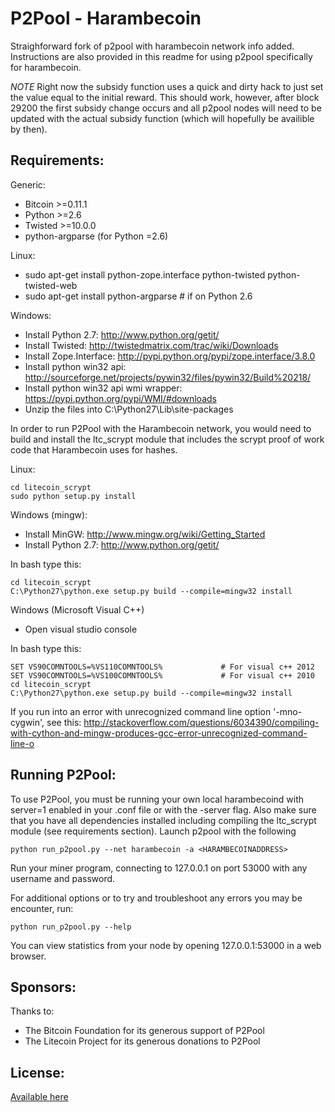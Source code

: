 P2Pool - Harambecoin
=========================
Straighforward fork of p2pool with harambecoin network info added. Instructions
are also provided in this readme for using p2pool specifically for harambecoin.

*NOTE*
Right now the subsidy function uses a quick and dirty hack to just set the 
value equal to the initial reward. This should work, however, after block
29200 the first subsidy change occurs and all p2pool nodes will need to be 
updated with the actual subsidy function (which will hopefully be availible by
then).

Requirements:
-------------------------
Generic:
* Bitcoin >=0.11.1
* Python >=2.6
* Twisted >=10.0.0
* python-argparse (for Python =2.6)

Linux:
* sudo apt-get install python-zope.interface python-twisted python-twisted-web
* sudo apt-get install python-argparse # if on Python 2.6

Windows:
* Install Python 2.7: http://www.python.org/getit/
* Install Twisted: http://twistedmatrix.com/trac/wiki/Downloads
* Install Zope.Interface: http://pypi.python.org/pypi/zope.interface/3.8.0
* Install python win32 api: http://sourceforge.net/projects/pywin32/files/pywin32/Build%20218/
* Install python win32 api wmi wrapper: https://pypi.python.org/pypi/WMI/#downloads
* Unzip the files into C:\Python27\Lib\site-packages

In order to run P2Pool with the Harambecoin network, you would need to build and
install the ltc_scrypt module that includes the scrypt proof of work code that 
Harambecoin uses for hashes.

Linux:

    cd litecoin_scrypt
    sudo python setup.py install

Windows (mingw):
* Install MinGW: http://www.mingw.org/wiki/Getting_Started
* Install Python 2.7: http://www.python.org/getit/

In bash type this:

    cd litecoin_scrypt
    C:\Python27\python.exe setup.py build --compile=mingw32 install

Windows (Microsoft Visual C++)
* Open visual studio console

In bash type this:

    SET VS90COMNTOOLS=%VS110COMNTOOLS%	           # For visual c++ 2012
    SET VS90COMNTOOLS=%VS100COMNTOOLS%             # For visual c++ 2010
    cd litecoin_scrypt
    C:\Python27\python.exe setup.py build --compile=mingw32 install
	
If you run into an error with unrecognized command line option '-mno-cygwin', 
see this:
http://stackoverflow.com/questions/6034390/compiling-with-cython-and-mingw-produces-gcc-error-unrecognized-command-line-o

Running P2Pool:
-------------------------
To use P2Pool, you must be running your own local harambecoind with server=1 
enabled in your .conf file or with the -server flag. Also make sure that you 
have all dependencies installed including compiling the ltc_scrypt module (see
requirements section). Launch p2pool with the following

	python run_p2pool.py --net harambecoin -a <HARAMBECOINADDRESS>

Run your miner program, connecting to 127.0.0.1 on port 53000 with any
username and password.

For additional options or to try and troubleshoot any errors you may be 
encounter, run:

    python run_p2pool.py --help

You can view statistics from your node by opening 127.0.0.1:53000 in a web 
browser.

Sponsors:
-------------------------

Thanks to:
* The Bitcoin Foundation for its generous support of P2Pool
* The Litecoin Project for its generous donations to P2Pool
 
License:
-------------------------

[Available here](COPYING)


